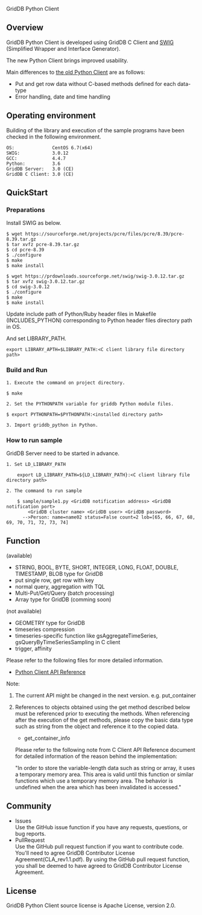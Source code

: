 GridDB Python Client

## Overview

GridDB Python Client is developed using GridDB C Client and [SWIG](http://www.swig.org/) (Simplified Wrapper and Interface Generator).  

The new Python Client brings improved usability. 

Main differences to [the old Python Client](https://github.com/griddb/griddb_client) are as follows:
- Put and get row data without C-based methods defined for each data-type
- Error handling, date and time handling

## Operating environment

Building of the library and execution of the sample programs have been checked in the following environment.

    OS:              CentOS 6.7(x64)
    SWIG:            3.0.12
    GCC:             4.4.7
    Python:          3.6
    GridDB Server:   3.0 (CE)
    GridDB C Client: 3.0 (CE)

## QuickStart
### Preparations

Install SWIG as below.

    $ wget https://sourceforge.net/projects/pcre/files/pcre/8.39/pcre-8.39.tar.gz
    $ tar xvfz pcre-8.39.tar.gz
    $ cd pcre-8.39
    $ ./configure
    $ make
    $ make install

    $ wget https://prdownloads.sourceforge.net/swig/swig-3.0.12.tar.gz
    $ tar xvfz swig-3.0.12.tar.gz
    $ cd swig-3.0.12
    $ ./configure
    $ make
    $ make install

Update include path of Python/Ruby header files in Makefile (INCLUDES_PYTHON) corresponding to Python header files directory path in OS.

And set LIBRARY_PATH. 

    export LIBRARY_APTH=$LIBRARY_PATH:<C client library file directory path>

### Build and Run 

    1. Execute the command on project directory.

    $ make

    2. Set the PYTHONPATH variable for griddb Python module files.
    
    $ export PYTHONPATH=$PYTHONPATH:<installed directory path>

    3. Import griddb_python in Python.

### How to run sample

GridDB Server need to be started in advance.

    1. Set LD_LIBRARY_PATH

        export LD_LIBRARY_PATH=${LD_LIBRARY_PATH}:<C client library file directory path>

    2. The command to run sample

        $ sample/sample1.py <GridDB notification address> <GridDB notification port>
            <GridDB cluster name> <GridDB user> <GridDB password>
          -->Person: name=name02 status=False count=2 lob=[65, 66, 67, 68, 69, 70, 71, 72, 73, 74]

## Function

(available)
- STRING, BOOL, BYTE, SHORT, INTEGER, LONG, FLOAT, DOUBLE, TIMESTAMP, BLOB type for GridDB
- put single row, get row with key
- normal query, aggregation with TQL
- Multi-Put/Get/Query (batch processing)
- Array type for GridDB (comming soon)

(not available)
- GEOMETRY type for GridDB
- timeseries compression
- timeseries-specific function like gsAggregateTimeSeries, gsQueryByTimeSeriesSampling in C client
- trigger, affinity

Please refer to the following files for more detailed information.  
- [Python Client API Reference](https://griddb.github.io/python_client/PythonAPIReference.htm)

Note:
1. The current API might be changed in the next version. e.g. put_container
2. References to objects obtained using the get method described below must be referenced prior to executing the methods. When referencing after the execution of the get methods, please copy the basic data type such as string from the object and reference it to the copied data.
    - get_container_info

   Please refer to the following note from C Client API Reference document for detailed information of the reason behind the implementation:

    "In order to store the variable-length data such as string or array, it uses a temporary memory area.
    This area is valid until this function or similar functions which use a temporary memory area.
    The behavior is undefined when the area which has been invalidated is accessed."

## Community

  * Issues  
    Use the GitHub issue function if you have any requests, questions, or bug reports. 
  * PullRequest  
    Use the GitHub pull request function if you want to contribute code.
    You'll need to agree GridDB Contributor License Agreement(CLA_rev1.1.pdf).
    By using the GitHub pull request function, you shall be deemed to have agreed to GridDB Contributor License Agreement.

## License
  
  GridDB Python Client source license is Apache License, version 2.0.
